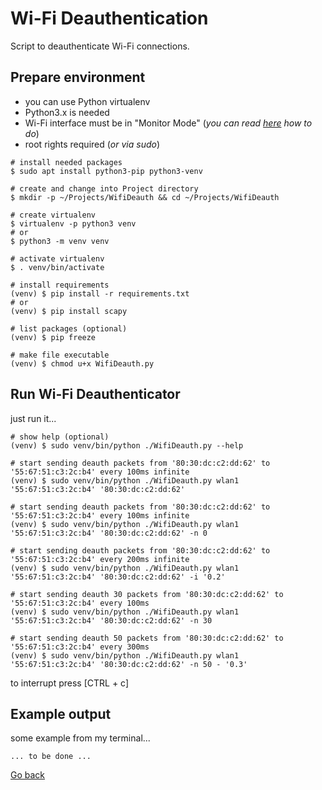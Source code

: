 # Wi-Fi Deauthentication

Script to deauthenticate Wi-Fi connections.

## Prepare environment

- you can use Python virtualenv
- Python3.x is needed
- Wi-Fi interface must be in "Monitor Mode" (_you can read [here](https://softwaretester.info/wifi-monitor-mode-basics/) how to do_)
- root rights required (_or via sudo_)

```shell
# install needed packages
$ sudo apt install python3-pip python3-venv

# create and change into Project directory
$ mkdir -p ~/Projects/WifiDeauth && cd ~/Projects/WifiDeauth

# create virtualenv
$ virtualenv -p python3 venv
# or
$ python3 -m venv venv

# activate virtualenv
$ . venv/bin/activate

# install requirements
(venv) $ pip install -r requirements.txt
# or
(venv) $ pip install scapy

# list packages (optional)
(venv) $ pip freeze

# make file executable
(venv) $ chmod u+x WifiDeauth.py 
```

## Run Wi-Fi Deauthenticator

just run it...

```shell
# show help (optional)
(venv) $ sudo venv/bin/python ./WifiDeauth.py --help

# start sending deauth packets from '80:30:dc:c2:dd:62' to '55:67:51:c3:2c:b4' every 100ms infinite
(venv) $ sudo venv/bin/python ./WifiDeauth.py wlan1 '55:67:51:c3:2c:b4' '80:30:dc:c2:dd:62'

# start sending deauth packets from '80:30:dc:c2:dd:62' to '55:67:51:c3:2c:b4' every 100ms infinite
(venv) $ sudo venv/bin/python ./WifiDeauth.py wlan1 '55:67:51:c3:2c:b4' '80:30:dc:c2:dd:62' -n 0

# start sending deauth packets from '80:30:dc:c2:dd:62' to '55:67:51:c3:2c:b4' every 200ms infinite
(venv) $ sudo venv/bin/python ./WifiDeauth.py wlan1 '55:67:51:c3:2c:b4' '80:30:dc:c2:dd:62' -i '0.2'

# start sending deauth 30 packets from '80:30:dc:c2:dd:62' to '55:67:51:c3:2c:b4' every 100ms
(venv) $ sudo venv/bin/python ./WifiDeauth.py wlan1 '55:67:51:c3:2c:b4' '80:30:dc:c2:dd:62' -n 30

# start sending deauth 50 packets from '80:30:dc:c2:dd:62' to '55:67:51:c3:2c:b4' every 300ms
(venv) $ sudo venv/bin/python ./WifiDeauth.py wlan1 '55:67:51:c3:2c:b4' '80:30:dc:c2:dd:62' -n 50 - '0.3'
```

to interrupt press [CTRL + c]

## Example output

some example from my terminal...

```shell
... to be done ...
```

[Go back](../README.md)
